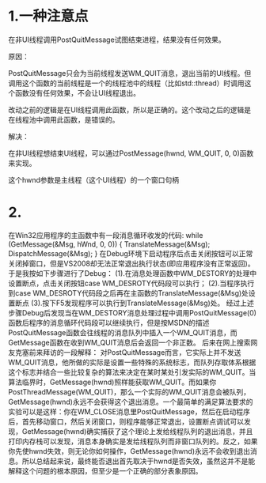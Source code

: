 # 1.一种注意点

在非UI线程调用PostQuitMessage试图结束进程，结果没有任何效果。

原因：

PostQuitMessage只会为当前线程发送WM_QUIT消息，退出当前的UI线程。但调用这个函数的当前线程是一个的线程池中的线程（比如std::thread）时调用这个函数没有任何效果，不会让UI线程退出。

改动之前的逻辑是在UI线程调用此函数，所以是正确的。这个改动之后的逻辑是在线程池中调用此函数，是错误的。

解决：

在非UI线程想结束UI线程，可以通过PostMessage(hwnd, WM_QUIT, 0, 0)函数来实现。

这个hwnd参数是主线程（这个UI线程）的一个窗口句柄

# 2. 

 在Win32应用程序的主函数中有一段消息循环收发的代码:
 while (GetMessage(&Msg, hWnd, 0, 0))
 {
  TranslateMessage(&Msg);
  DispatchMessage(&Msg);
 }
 在Debug环境下启动程序后点击关闭按钮可以正常关闭掉窗口，但是VS2008却无法正常退出执行状态(即应用程序没有正常返回)。于是我按如下步骤进行了Debug：
 (1).在消息处理函数中WM_DESTORY的处理中设置断点，点击关闭按钮case WM_DESROTY代码段可以执行；
 (2).当程序执行到case WM_DESROTY代码段之后再在主函数的TranslateMessage(&Msg)处设置断点
 (3).按下F5发现程序可以执行到TranslateMessage(&Msg)处。
 经过上述步骤Debug后发现当在WM_DESTORY消息处理过程中调用PostQuitMessage(0)函数后程序的消息循环代码段可以继续执行，但是按MSDN的描述PostQuitMessage函数会往线程的消息队列中插入一个WM_QUIT消息，而GetMessage函数在收到WM_QUIT消息后会返回一个非正数。
 后来在网上搜索网友克塞前来拜访的一段解释：
 对PostQuitMessage而言，它实际上并不发送WM_QUIT消息，他所做的实际是设置一些特殊的系统标志，而队列存取体系根据这个标志并结合一些比较复杂的算法来决定在某时某处引发实际的WM_QUIT。当算法临界时，GetMessage(hwnd)照样能获取WM_QUIT。而如果你PostThreadMessage(WM_QUIT)，那么一个实际的WM_QUIT消息会被队列，GetMessage(hwnd)永远不会获得这个退出消息。一个最简单的满足算法要求的实验可以是这样：你在WM_CLOSE消息里PostQuitMessage，然后在启动程序后，首先移动窗口，然后关闭窗口，则程序能够正常退出，设置断点调试可以发现，GetMessage(hwnd)确实捕获了这个理论上发给线程队列的退出消息，并且打印内存栈可以发现，消息本身确实是发给线程队列而非窗口队列的。反之，如果你先使hwnd失效，则无论你如何操作，GetMessage(hwnd)永远不会收到退出消息。所以总结起来说，最终能否退出首先取决于hwnd是否失效，虽然这并不是能解释这个问题的根本原因，但至少是一个正确的部分表象原因。